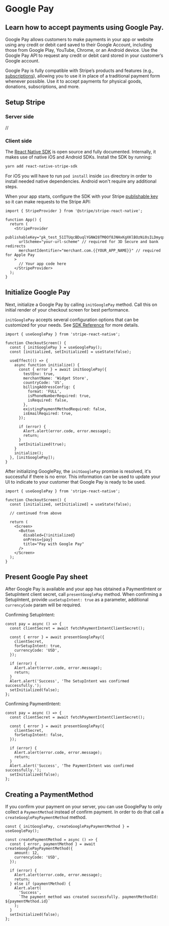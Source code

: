 # Google Pay

## Learn how to accept payments using Google Pay.

Google Pay allows customers to make payments in your app or website using any credit or debit card saved to their Google Account, including those from Google Play, YouTube, Chrome, or an Android device. Use the Google Pay API to request any credit or debit card stored in your customer’s Google account.

Google Pay is fully compatible with Stripe’s products and features (e.g., [subscriptions](https://stripe.com/docs/billing)), allowing you to use it in place of a traditional payment form whenever possible. Use it to accept payments for physical goods, donations, subscriptions, and more.

## Setup Stripe

### Server side

//

### Client side

The [React Native SDK](https://github.com/stripe/stripe-react-native) is open source and fully documented. Internally, it makes use of native iOS and Android SDKs.
Install the SDK by running:

```sh
yarn add react-native-stripe-sdk
```

For iOS you will have to run `pod install` inside `ios` directory in order to install needed native dependencies. Android won't require any additional steps.

When your app starts, configure the SDK with your Stripe [publishable key](https://stripe.com/dashboard.stripe.com/account/apikeys) so it can make requests to the Stripe API:

```tsx
import { StripeProvider } from '@stripe/stripe-react-native';

function App() {
  return (
    <StripeProvider
      publishableKey="pk_test_51ITUqcBDuqlYGNW28TM0Of8JNHxKgXKlBOzNi0sILDmyqxsCd6ACZmb2cjstrcrfnhXJR47w9D8Tezqbdqm24HRQ00lqUzh0eg"
      urlScheme="your-url-scheme" // required for 3D Secure and bank redirects
      merchantIdentifier="merchant.com.{{YOUR_APP_NAME}}" // required for Apple Pay
    >
      // Your app code here
    </StripeProvider>
  );
}
```

## Initialize Google Pay

Next, initialize a Google Pay by calling `initGooglePay` method. Call this on initial render of your checkout screen for best performance.

`initGooglePay` accepts several configuration options that can be customized for your needs.
See [SDK Reference](https://stripe.dev/stripe-react-native/api-reference/index.html) for more details.

```tsx
import { useGooglePay } from 'stripe-react-native';

function CheckoutScreen() {
  const { initGooglePay } = useGooglePay();
  const [initialized, setInitialized] = useState(false);

  useEffect(() => {
    async function initialize() {
      const { error } = await initGooglePay({
        testEnv: true,
        merchantName: 'Widget Store',
        countryCode: 'US',
        billingAddressConfig: {
          format: 'FULL',
          isPhoneNumberRequired: true,
          isRequired: false,
        },
        existingPaymentMethodRequired: false,
        isEmailRequired: true,
      });

      if (error) {
        Alert.alert(error.code, error.message);
        return;
      }
      setInitialized(true);
    }
    initialize();
  }, [initGooglePay]);
}
```

After initializing GooglePay, the `initGooglePay` promise is resolved, it's successful if there is no error. This information can be used to update your UI to indicate to your customer that Google Pay is ready to be used.

```tsx
import { useGooglePay } from 'stripe-react-native';

function CheckoutScreen() {
  const [initialized, setInitialized] = useState(false);

  // continued from above

  return (
    <Screen>
      <Button
        disabled={!initialized}
        onPress={pay}
        title="Pay with Google Pay"
      />
    </Screen>
  );
}
```

## Present Google Pay sheet

After Google Pay is available and your app has obtained a PaymentIntent or SetupIntent client secret, call `presentGooglePay` method. When confirming a SetupIntent, provide `useSetupIntent: true` as a parameter, additional `currencyCode` param will be required.

Confirming SetupIntent:

```tsx
const pay = async () => {
  const clientSecret = await fetchPaymentIntentClientSecret();

  const { error } = await presentGooglePay({
    clientSecret,
    forSetupIntent: true,
    currencyCode: 'USD',
  });

  if (error) {
    Alert.alert(error.code, error.message);
    return;
  }
  Alert.alert('Success', 'The SetupIntent was confirmed successfully.');
  setInitialized(false);
};
```

Confirming PaymentIntent:

```tsx
const pay = async () => {
  const clientSecret = await fetchPaymentIntentClientSecret();

  const { error } = await presentGooglePay({
    clientSecret,
    forSetupIntent: false,
  });

  if (error) {
    Alert.alert(error.code, error.message);
    return;
  }
  Alert.alert('Success', 'The PaymentIntent was confirmed successfully.');
  setInitialized(false);
};
```

## Creating a PaymentMethod

If you confirm your payment on your server, you can use GooglePay to only collect a `PaymentMethod` instead of confirm payment.
In order to do that call a `createGooglePayPaymentMethod` method.

```tsx
const { initGooglePay, createGooglePayPaymentMethod } = useGooglePay();

const createPaymentMethod = async () => {
  const { error, paymentMethod } = await createGooglePayPaymentMethod({
    amount: 12,
    currencyCode: 'USD',
  });

  if (error) {
    Alert.alert(error.code, error.message);
    return;
  } else if (paymentMethod) {
    Alert.alert(
      'Success',
      `The payment method was created successfully. paymentMethodId: ${paymentMethod.id}`
    );
  }
  setInitialized(false);
};
```

